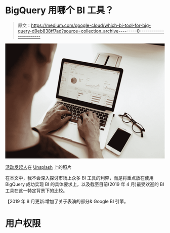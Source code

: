 # BigQuery 用哪个 BI 工具？

> 原文：<https://medium.com/google-cloud/which-bi-tool-for-big-query-d9eb838ff7ad?source=collection_archive---------0----------------------->

![](img/4c25c427a352024eb81d26e4341a9da1.png)

[活动发起人](https://unsplash.com/@campaign_creators?utm_source=medium&utm_medium=referral)在 [Unsplash](https://unsplash.com?utm_source=medium&utm_medium=referral) 上的照片

在本文中，我不会深入探讨市场上众多 BI 工具的利弊，而是将重点放在使用 BigQuery 成功实现 BI 的具体要求上，以及截至目前(2019 年 4 月)最受欢迎的 BI 工具在这一特定背景下的比较。

【2019 年 8 月更新:增加了关于表演的部分& Google BI 引擎。

# 用户权限